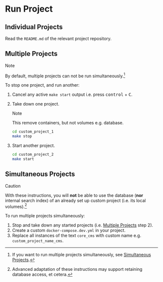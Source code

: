 # Run Project

## Individual Projects

Read the `README.md` of the relevant project repository.

## Multiple Projects

> [!NOTE]
> By default, multiple projects can not be run simultaneously.[^1]

To stop one project, and run another:

1. Cancel any active `make start` output i.e. press <kbd>control</kbd> + <kbd>C</kbd>.

2. Take down one project.

    > [!NOTE]
    > This remove containers, but not volumes e.g. database.

    ```sh
    cd custom_project_1
    make stop
    ```

3. Start another project.

    ```sh
    cd custom_project_2
    make start
    ```

[^1]: If you want to run multiple projects simultaneously, see [Simultaneous Projects](#simultaneous-projects).

## Simultaneous Projects

> [!CAUTION]
> With these instructions, you will **not** be able to use the database (**nor** internal search index) of an already set up custom project (i.e. its local volumes).[^2]

To run multiple projects simultaneously:

1. Stop and take down any started projects (i.e. [Multiple Projects](#multiple-projects) step 2).
2. Create a custom `docker-compose.dev.yml` in your project.
3. Replace all instances of the text `core_cms` with custom name e.g. `custom_project_name_cms`.

[^2]: Advanced adaptation of these instructions may support retaining database access, et cetera.
